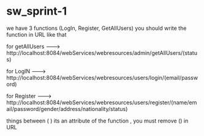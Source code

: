 # sw_sprint-1
we have 3 functions (LogIn, Register, GetAllUsers)
you should write the function in URL like that 

for getAllUsers ---> http://localhost:8084/webServices/webresources/admin/getAllUsers/(status)

for LogIN       ---> http://localhost:8084/webServices/webresources/users/login/(email/password)

for Register    ---> http://localhost:8084/webServices/webresources/users/register/(name/email/password/gender/address/nationality/status)

things between ( ) its an attribute of the function , you must remove () in URL
